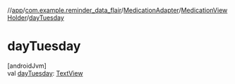 //[app](../../../../index.md)/[com.example.reminder_data_flair](../../index.md)/[MedicationAdapter](../index.md)/[MedicationViewHolder](index.md)/[dayTuesday](day-tuesday.md)

# dayTuesday

[androidJvm]\
val [dayTuesday](day-tuesday.md): [TextView](https://developer.android.com/reference/kotlin/android/widget/TextView.html)
